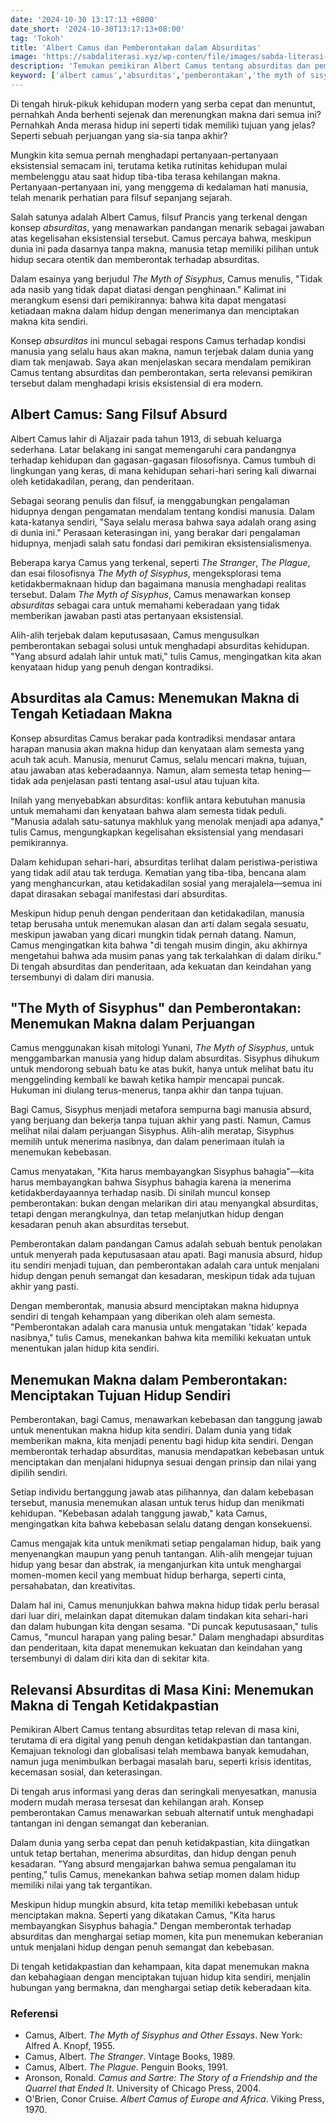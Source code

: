```yaml
---
date: '2024-10-30 13:17:13 +0800'
date_short: '2024-10-30T13:17:13+08:00'
tag: 'Tokoh'
title: 'Albert Camus dan Pemberontakan dalam Absurditas'
image: 'https://sabdaliterasi.xyz/wp-conten/file/images/sabda-literasi-albert-camus-dan-pemberontakan-dalam-absurditas.jpg'
description: 'Temukan pemikiran Albert Camus tentang absurditas dan pemberontakan, serta relevansinya dalam menghadapi tantangan hidup modern.'
keyword: ['albert camus','absurditas','pemberontakan','the myth of sisyphus','filosofi camus']
---
```

<p>Di tengah hiruk-pikuk kehidupan modern yang serba cepat dan menuntut, pernahkah Anda berhenti sejenak dan merenungkan makna dari semua ini? Pernahkah Anda merasa hidup ini seperti tidak memiliki tujuan yang jelas? Seperti sebuah perjuangan yang sia-sia tanpa akhir?</p><p>Mungkin kita semua pernah menghadapi pertanyaan-pertanyaan eksistensial semacam ini, terutama ketika rutinitas kehidupan mulai membelenggu atau saat hidup tiba-tiba terasa kehilangan makna. Pertanyaan-pertanyaan ini, yang menggema di kedalaman hati manusia, telah menarik perhatian para filsuf sepanjang sejarah.</p><p>Salah satunya adalah Albert Camus, filsuf Prancis yang terkenal dengan konsep <em>absurditas</em>, yang menawarkan pandangan menarik sebagai jawaban atas kegelisahan eksistensial tersebut. Camus percaya bahwa, meskipun dunia ini pada dasarnya tanpa makna, manusia tetap memiliki pilihan untuk hidup secara otentik dan memberontak terhadap absurditas.&nbsp;</p><p>Dalam esainya yang berjudul <em>The Myth of Sisyphus</em>, Camus menulis, "Tidak ada nasib yang tidak dapat diatasi dengan penghinaan." Kalimat ini merangkum esensi dari pemikirannya: bahwa kita dapat mengatasi ketiadaan makna dalam hidup dengan menerimanya dan menciptakan makna kita sendiri.</p><p>Konsep <em>absurditas</em> ini muncul sebagai respons Camus terhadap kondisi manusia yang selalu haus akan makna, namun terjebak dalam dunia yang diam tak menjawab. Saya akan menjelaskan secara mendalam pemikiran Camus tentang absurditas dan pemberontakan, serta relevansi pemikiran tersebut dalam menghadapi krisis eksistensial di era modern.</p><h2>Albert Camus: Sang Filsuf Absurd</h2><p>Albert Camus lahir di Aljazair pada tahun 1913, di sebuah keluarga sederhana. Latar belakang ini sangat memengaruhi cara pandangnya terhadap kehidupan dan gagasan-gagasan filosofisnya. Camus tumbuh di lingkungan yang keras, di mana kehidupan sehari-hari sering kali diwarnai oleh ketidakadilan, perang, dan penderitaan.&nbsp;</p><p>Sebagai seorang penulis dan filsuf, ia menggabungkan pengalaman hidupnya dengan pengamatan mendalam tentang kondisi manusia. Dalam kata-katanya sendiri, "Saya selalu merasa bahwa saya adalah orang asing di dunia ini." Perasaan keterasingan ini, yang berakar dari pengalaman hidupnya, menjadi salah satu fondasi dari pemikiran eksistensialismenya.</p><p>Beberapa karya Camus yang terkenal, seperti <em>The Stranger</em>, <em>The Plague</em>, dan esai filosofisnya <em>The Myth of Sisyphus</em>, mengeksplorasi tema ketidakbermaknaan hidup dan bagaimana manusia menghadapi realitas tersebut. Dalam <em>The Myth of Sisyphus</em>, Camus menawarkan konsep <em>absurditas</em> sebagai cara untuk memahami keberadaan yang tidak memberikan jawaban pasti atas pertanyaan eksistensial.&nbsp;</p><p>Alih-alih terjebak dalam keputusasaan, Camus mengusulkan pemberontakan sebagai solusi untuk menghadapi absurditas kehidupan. "Yang absurd adalah lahir untuk mati," tulis Camus, mengingatkan kita akan kenyataan hidup yang penuh dengan kontradiksi.</p><h2>Absurditas ala Camus: Menemukan Makna di Tengah Ketiadaan Makna</h2><p>Konsep absurditas Camus berakar pada kontradiksi mendasar antara harapan manusia akan makna hidup dan kenyataan alam semesta yang acuh tak acuh. Manusia, menurut Camus, selalu mencari makna, tujuan, atau jawaban atas keberadaannya. Namun, alam semesta tetap hening—tidak ada penjelasan pasti tentang asal-usul atau tujuan kita.&nbsp;</p><p>Inilah yang menyebabkan absurditas: konflik antara kebutuhan manusia untuk memahami dan kenyataan bahwa alam semesta tidak peduli. "Manusia adalah satu-satunya makhluk yang menolak menjadi apa adanya," tulis Camus, mengungkapkan kegelisahan eksistensial yang mendasari pemikirannya.</p><p>Dalam kehidupan sehari-hari, absurditas terlihat dalam peristiwa-peristiwa yang tidak adil atau tak terduga. Kematian yang tiba-tiba, bencana alam yang menghancurkan, atau ketidakadilan sosial yang merajalela—semua ini dapat dirasakan sebagai manifestasi dari absurditas.&nbsp;</p><p>Meskipun hidup penuh dengan penderitaan dan ketidakadilan, manusia tetap berusaha untuk menemukan alasan dan arti dalam segala sesuatu, meskipun jawaban yang dicari mungkin tidak pernah datang. Namun, Camus mengingatkan kita bahwa "di tengah musim dingin, aku akhirnya mengetahui bahwa ada musim panas yang tak terkalahkan di dalam diriku." Di tengah absurditas dan penderitaan, ada kekuatan dan keindahan yang tersembunyi di dalam diri manusia.</p><h2>"The Myth of Sisyphus" dan Pemberontakan: Menemukan Makna dalam Perjuangan</h2><p>Camus menggunakan kisah mitologi Yunani, <em>The Myth of Sisyphus</em>, untuk menggambarkan manusia yang hidup dalam absurditas. Sisyphus dihukum untuk mendorong sebuah batu ke atas bukit, hanya untuk melihat batu itu menggelinding kembali ke bawah ketika hampir mencapai puncak. Hukuman ini diulang terus-menerus, tanpa akhir dan tanpa tujuan.&nbsp;</p><p>Bagi Camus, Sisyphus menjadi metafora sempurna bagi manusia absurd, yang berjuang dan bekerja tanpa tujuan akhir yang pasti. Namun, Camus melihat nilai dalam perjuangan Sisyphus. Alih-alih meratap, Sisyphus memilih untuk menerima nasibnya, dan dalam penerimaan itulah ia menemukan kebebasan.&nbsp;</p><p>Camus menyatakan, "Kita harus membayangkan Sisyphus bahagia"—kita harus membayangkan bahwa Sisyphus bahagia karena ia menerima ketidakberdayaannya terhadap nasib. Di sinilah muncul konsep pemberontakan: bukan dengan melarikan diri atau menyangkal absurditas, tetapi dengan merangkulnya, dan tetap melanjutkan hidup dengan kesadaran penuh akan absurditas tersebut.</p><p>Pemberontakan dalam pandangan Camus adalah sebuah bentuk penolakan untuk menyerah pada keputusasaan atau apati. Bagi manusia absurd, hidup itu sendiri menjadi tujuan, dan pemberontakan adalah cara untuk menjalani hidup dengan penuh semangat dan kesadaran, meskipun tidak ada tujuan akhir yang pasti.&nbsp;</p><p>Dengan memberontak, manusia absurd menciptakan makna hidupnya sendiri di tengah kehampaan yang diberikan oleh alam semesta. "Pemberontakan adalah cara manusia untuk mengatakan 'tidak' kepada nasibnya," tulis Camus, menekankan bahwa kita memiliki kekuatan untuk menentukan jalan hidup kita sendiri.</p><h2>Menemukan Makna dalam Pemberontakan: Menciptakan Tujuan Hidup Sendiri</h2><p>Pemberontakan, bagi Camus, menawarkan kebebasan dan tanggung jawab untuk menentukan makna hidup kita sendiri. Dalam dunia yang tidak memberikan makna, kita menjadi penentu bagi hidup kita sendiri. Dengan memberontak terhadap absurditas, manusia mendapatkan kebebasan untuk menciptakan dan menjalani hidupnya sesuai dengan prinsip dan nilai yang dipilih sendiri.&nbsp;</p><p>Setiap individu bertanggung jawab atas pilihannya, dan dalam kebebasan tersebut, manusia menemukan alasan untuk terus hidup dan menikmati kehidupan. "Kebebasan adalah tanggung jawab," kata Camus, mengingatkan kita bahwa kebebasan selalu datang dengan konsekuensi.</p><p>Camus mengajak kita untuk menikmati setiap pengalaman hidup, baik yang menyenangkan maupun yang penuh tantangan. Alih-alih mengejar tujuan hidup yang besar dan abstrak, ia menganjurkan kita untuk menghargai momen-momen kecil yang membuat hidup berharga, seperti cinta, persahabatan, dan kreativitas.&nbsp;</p><p>Dalam hal ini, Camus menunjukkan bahwa makna hidup tidak perlu berasal dari luar diri, melainkan dapat ditemukan dalam tindakan kita sehari-hari dan dalam hubungan kita dengan sesama. "Di puncak keputusasaan," tulis Camus, "muncul harapan yang paling besar." Dalam menghadapi absurditas dan penderitaan, kita dapat menemukan kekuatan dan keindahan yang tersembunyi di dalam diri kita dan di sekitar kita.</p><h2>Relevansi Absurditas di Masa Kini: Menemukan Makna di Tengah Ketidakpastian</h2><p>Pemikiran Albert Camus tentang absurditas tetap relevan di masa kini, terutama di era digital yang penuh dengan ketidakpastian dan tantangan. Kemajuan teknologi dan globalisasi telah membawa banyak kemudahan, namun juga menimbulkan berbagai masalah baru, seperti krisis identitas, kecemasan sosial, dan keterasingan.&nbsp;</p><p>Di tengah arus informasi yang deras dan seringkali menyesatkan, manusia modern mudah merasa tersesat dan kehilangan arah. Konsep pemberontakan Camus menawarkan sebuah alternatif untuk menghadapi tantangan ini dengan semangat dan keberanian.&nbsp;</p><p>Dalam dunia yang serba cepat dan penuh ketidakpastian, kita diingatkan untuk tetap bertahan, menerima absurditas, dan hidup dengan penuh kesadaran. "Yang absurd mengajarkan bahwa semua pengalaman itu penting," tulis Camus, menekankan bahwa setiap momen dalam hidup memiliki nilai yang tak tergantikan.</p><p>Meskipun hidup mungkin absurd, kita tetap memiliki kebebasan untuk menciptakan makna. Seperti yang dikatakan Camus, "Kita harus membayangkan Sisyphus bahagia." Dengan memberontak terhadap absurditas dan menghargai setiap momen, kita pun menemukan keberanian untuk menjalani hidup dengan penuh semangat dan kebebasan.&nbsp;</p><p>Di tengah ketidakpastian dan kehampaan, kita dapat menemukan makna dan kebahagiaan dengan menciptakan tujuan hidup kita sendiri, menjalin hubungan yang bermakna, dan menghargai setiap detik keberadaan kita.</p><h3>Referensi</h3><ul><li>Camus, Albert. <em>The Myth of Sisyphus and Other Essays</em>. New York: Alfred A. Knopf, 1955.</li><li>Camus, Albert. <em>The Stranger</em>. Vintage Books, 1989.</li><li>Camus, Albert. <em>The Plague</em>. Penguin Books, 1991.</li><li>Aronson, Ronald. <em>Camus and Sartre: The Story of a Friendship and the Quarrel that Ended It</em>. University of Chicago Press, 2004.</li><li>O'Brien, Conor Cruise. <em>Albert Camus of Europe and Africa</em>. Viking Press, 1970.</li></ul>
